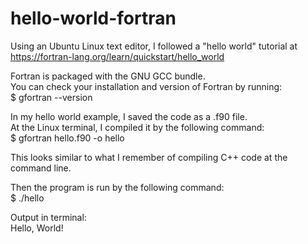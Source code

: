 # hello-world-fortran
Using an Ubuntu Linux text editor, I followed a "hello world" tutorial at https://fortran-lang.org/learn/quickstart/hello_world

Fortran is packaged with the GNU GCC bundle.<br>
You can check your installation and version of Fortran by running:<br>
$ gfortran --version

In my hello world example, I saved the code as a .f90 file.<br>
At the Linux terminal, I compiled it by the following command:<br>
$ gfortran hello.f90 -o hello

This looks similar to what I remember of compiling C++ code at the command line.

Then the program is run by the following command:<br>
$ ./hello

Output in terminal:<br>
 Hello, World!
